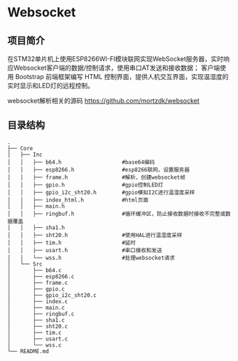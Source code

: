 # Websocket

## 项目简介

在STM32单片机上使用ESP8266WI-FI模块联网实现WebSocket服务器，实时响应Websocket客户端的数据/控制请求，使用串口AT发送和接收数据； 客户端使用 Bootstrap 前端框架编写 HTML 控制界面，提供人机交互界面，实现温湿度的实时显示和LED灯的远程控制。

websocket解析相关的源码 https://github.com/mortzdk/websocket





## 目录结构

```
.
├── Core
│   ├── Inc
│   │   ├── b64.h					#base64编码
│   │   ├── esp8266.h				#esp8266联网，设置服务器
│   │   ├── frame.h					#解析、创建websocket帧
│   │   ├── gpio.h					#gpio控制LED灯
│   │   ├── gpio_i2c_sht20.h		#gpio模拟I2C进行温湿度采样
│   │   ├── index_html.h			#html页面
│   │   ├── main.h
│   │   ├── ringbuf.h				#循环缓冲区，防止接收数据时接收不完整或数据覆盖
│   │   ├── sha1.h					
│   │   ├── sht20.h					#使用HAL进行温湿度采样
│   │   ├── tim.h					#延时
│   │   ├── usart.h					#串口接收和发送
│   │   └── wss.h					#处理websocket请求
│   └── Src
│       ├── b64.c
│       ├── esp8266.c
│       ├── frame.c
│       ├── gpio.c
│       ├── gpio_i2c_sht20.c
│       ├── index.c
│       ├── main.c
│       ├── ringbuf.c
│       ├── sha1.c
│       ├── sht20.c
│       ├── tim.c
│       ├── usart.c
│       └── wss.c
└── README.md
```



